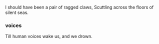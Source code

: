 I should have been a pair of ragged claws,
Scuttling across the floors of silent seas.

### voices

Till human voices wake us, and we drown.